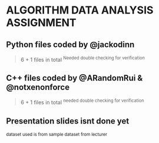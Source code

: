 # ALGORITHM DATA ANALYSIS ASSIGNMENT

## Python files coded by @jackodinn
> 6 + 1 files in total
> <sup>Needed double checking for verification</sup>

## C++ files coded by @ARandomRui & @notxenonforce
> 6 + 1 files in total
> <sup>needed double checking for verification</sup>

## Presentation slides isnt done yet

<sub>dataset used is from sample dataset from lecturer</sub>
